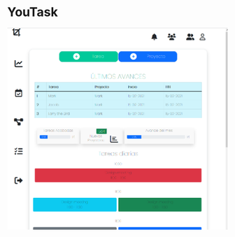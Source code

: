 # YouTask
![imagen](https://github.com/alexSanchez0516/YouTask/blob/main/src/img/Captura%20de%20pantalla%202022-03-22%20161426.png)
